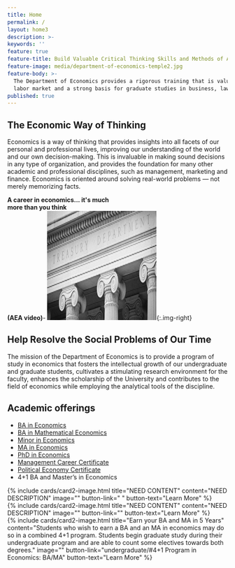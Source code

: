 ```yaml
---
title: Home
permalink: /
layout: home3
description: >- 
keywords: ''
feature: true
feature-title: Build Valuable Critical Thinking Skills and Methods of Analysis
feature-image: media/department-of-economics-temple2.jpg
feature-body: >-
  The Department of Economics provides a rigorous training that is valuable in the competitive
  labor market and a strong basis for graduate studies in business, law and the social sciences.
published: true
---
```

## The Economic Way of Thinking
Economics is a way of thinking that provides insights into all facets of our personal and professional lives, improving our understanding of the world and our own decision-making. This is invaluable in making sound decisions in any type of organization, and provides the foundation for many other academic and professional disciplines, such as management, marketing and finance. Economics is oriented around solving real-world  problems — not merely memorizing facts.

**A career in economics... it's much<br/>
 more than you think<br/> (AEA video)**- [![AEA video](https://github.com/TULiberalArts/Economics/blob/master/media/video%20size%20Treasury%20Image%201-1024x448.png?raw=true)](https://www.aeaweb.org/video/career_in_economics.php){:.img-right}

## Help Resolve the Social Problems of Our Time
The mission of the Department of Economics is to provide a program of study in economics that fosters the intellectual growth of our undergraduate and graduate students, cultivates a stimulating research environment for the faculty, enhances the scholarship of the University and contributes to the field of economics while employing the analytical tools of the discipline. 

## Academic offerings

 - [BA in Economics](http://bulletin.temple.edu/undergraduate/liberal-arts/economics/ba-economics/)
 - [BA in Mathematical Economics](http://bulletin.temple.edu/undergraduate/liberal-arts/economics/ba-mathematical-economics/)
 - [Minor in Economics](http://bulletin.temple.edu/undergraduate/liberal-arts/economics/minor-economics/)
 - [MA in Economics](http://bulletin.temple.edu/graduate/scd/cla/economics-ma/)
 - [PhD in Economics](http://bulletin.temple.edu/graduate/scd/cla/economics-phd/)
 - [Management Career Certificate](http://bulletin.temple.edu/undergraduate/liberal-arts/economics/management-career-certificate/)
 - [Political Economy Certificate](http://bulletin.temple.edu/undergraduate/liberal-arts/economics/certificate-political-economy/)
 - 4+1 BA and Master’s in Economics

<div class="row row-wide">
  <div class="col m12 l4">{% include cards/card2-image.html 
    title="NEED CONTENT" 
    content="NEED DESCRIPTION" 
    image="" 
    button-link=" " 
    button-text="Learn More" %}
  </div>
  <div class="row row-wide">
    <div class="col m12 l4">{% include cards/card2-image.html 
      title="NEED CONTENT" 
      content="NEED DESCRIPTION" 
      image="" 
      button-link="" 
      button-text="Learn More" %}
    </div>
    <div class="row row-wide">
      <div class="col m12 l4">{% include cards/card2-image.html 
        title="Earn your BA and MA in 5 Years" 
        content="Students who wish to earn a BA and an MA in economics may do so in a combined 4+1 program. Students begin graduate study during their undergraduate program and are able to count some electives towards both degrees." 
        image="" 
        button-link="undergraduate/#4+1 Program in Economics: BA/MA" 
        button-text="Learn More" %}
      </div>
</div>
